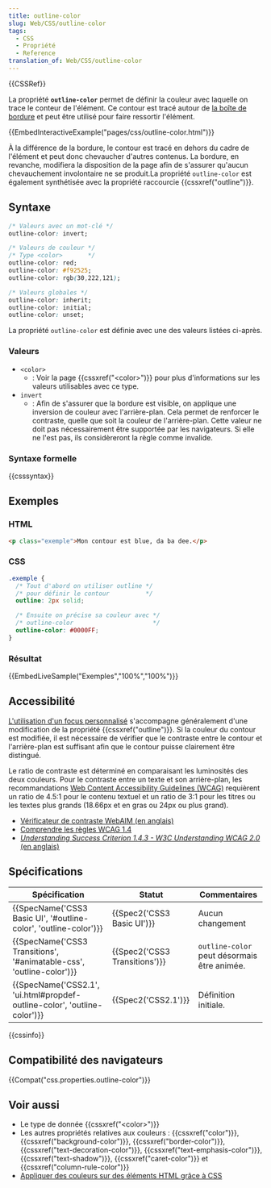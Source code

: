 ```yaml
---
title: outline-color
slug: Web/CSS/outline-color
tags:
  - CSS
  - Propriété
  - Reference
translation_of: Web/CSS/outline-color
---
```

{{CSSRef}}

La propriété **`outline-color`** permet de définir la couleur avec laquelle on trace le conteur de l'élément. Ce contour est tracé autour de [la boîte de bordure](/fr/Apprendre/CSS/Les_bases/Le_mod%C3%A8le_de_bo%C3%AEte) et peut être utilisé pour faire ressortir l'élément.

{{EmbedInteractiveExample("pages/css/outline-color.html")}}

À la différence de la bordure, le contour est tracé en dehors du cadre de l'élément et peut donc chevaucher d'autres contenus. La bordure, en revanche, modifiera la disposition de la page afin de s'assurer qu'aucun chevauchement involontaire ne se produit.La propriété `outline-color` est également synthétisée avec la propriété raccourcie {{cssxref("outline")}}.

## Syntaxe



```css
/* Valeurs avec un mot-clé */
outline-color: invert;

/* Valeurs de couleur */
/* Type <color>       */
outline-color: red;
outline-color: #f92525;
outline-color: rgb(30,222,121);

/* Valeurs globales */
outline-color: inherit;
outline-color: initial;
outline-color: unset;
```



La propriété `outline-color` est définie avec une des valeurs listées ci-après.

### Valeurs

- `<color>`
  - : Voir la page {{cssxref("&lt;color&gt;")}} pour plus d'informations sur les valeurs utilisables avec ce type.
- `invert`
  - : Afin de s'assurer que la bordure est visible, on applique une inversion de couleur avec l'arrière-plan. Cela permet de renforcer le contraste, quelle que soit la couleur de l'arrière-plan. Cette valeur ne doit pas nécessairement être supportée par les navigateurs. Si elle ne l'est pas, ils considèreront la règle comme invalide.

### Syntaxe formelle

{{csssyntax}}

## Exemples

### HTML

```html
<p class="exemple">Mon contour est blue, da ba dee.</p>
```

### CSS

```css
.exemple {
  /* Tout d'abord on utiliser outline */
  /* pour définir le contour          */
  outline: 2px solid;

  /* Ensuite on précise sa couleur avec */
  /* outline-color                      */
  outline-color: #0000FF;
}
```

### Résultat

{{EmbedLiveSample("Exemples","100%","100%")}}

## Accessibilité

[L'utilisation d'un focus personnalisé](/fr/docs/Web/CSS/:focus) s'accompagne généralement d'une modification de la propriété {{cssxref("outline")}}. Si la couleur du contour est modifiée, il est nécessaire de vérifier que le contraste entre le contour et l'arrière-plan est suffisant afin que le contour puisse clairement être distingué.

Le ratio de contraste est déterminé en comparaisant les luminosités des deux couleurs. Pour le contraste entre un texte et son arrière-plan, les recommandations [Web Content Accessibility Guidelines (WCAG)](https://www.w3.org/WAI/intro/wcag) requièrent un ratio de 4.5:1 pour le contenu textuel et un ratio de 3:1 pour les titres ou les textes plus grands (18.66px et en gras ou 24px ou plus grand).

- [Vérificateur de contraste WebAIM (en anglais)](https://webaim.org/resources/contrastchecker/)
- [Comprendre les règles WCAG 1.4](/fr/docs/Web/Accessibility/Understanding_WCAG/Perceivable#Guideline_1.4_Make_it_easier_for_users_to_see_and_hear_content_including_separating_foreground_from_background)
- _[Understanding Success Criterion 1.4.3 - W3C Understanding WCAG 2.0](https://www.w3.org/TR/UNDERSTANDING-WCAG20/visual-audio-contrast-contrast.html)_[ (en anglais)](https://www.w3.org/TR/UNDERSTANDING-WCAG20/visual-audio-contrast-contrast.html)

## Spécifications

| Spécification                                                                                    | Statut                                   | Commentaires                                |
| ------------------------------------------------------------------------------------------------ | ---------------------------------------- | ------------------------------------------- |
| {{SpecName('CSS3 Basic UI', '#outline-color', 'outline-color')}}             | {{Spec2('CSS3 Basic UI')}}     | Aucun changement                            |
| {{SpecName('CSS3 Transitions', '#animatable-css', 'outline-color')}}     | {{Spec2('CSS3 Transitions')}} | `outline-color` peut désormais être animée. |
| {{SpecName('CSS2.1', 'ui.html#propdef-outline-color', 'outline-color')}} | {{Spec2('CSS2.1')}}                 | Définition initiale.                        |

{{cssinfo}}

## Compatibilité des navigateurs

{{Compat("css.properties.outline-color")}}

## Voir aussi

- Le type de donnée {{cssxref("&lt;color&gt;")}}
- Les autres propriétés relatives aux couleurs : {{cssxref("color")}}, {{cssxref("background-color")}}, {{cssxref("border-color")}}, {{cssxref("text-decoration-color")}}, {{cssxref("text-emphasis-color")}}, {{cssxref("text-shadow")}}, {{cssxref("caret-color")}} et {{cssxref("column-rule-color")}}
- [Appliquer des couleurs sur des éléments HTML grâce à CSS](/fr/docs/Web/HTML/Applying_color)
